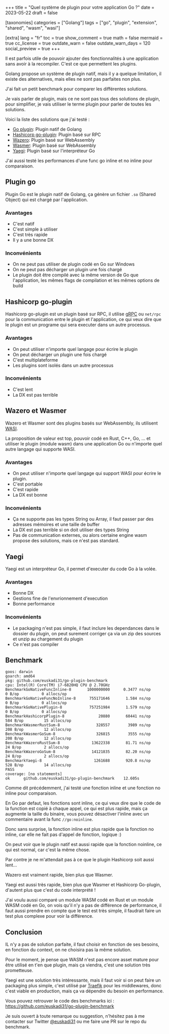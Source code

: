 +++
title = "Quel système de plugin pour votre application Go ?"
date = 2023-05-22
draft = false

[taxonomies]
categories = ["Golang"]
tags = ["go", "plugin", "extension", "shared", "wasm", "wasi"]

[extra]
lang = "fr"
toc = true
show_comment = true
math = false
mermaid = true
cc_license = true
outdate_warn = false
outdate_warn_days = 120
social_preview = true
+++

Il est parfois utile de pouvoir ajouter des fonctionnalités à une application sans avoir à la recompiler. C'est ce que permettent les plugins.

Golang propose un système de plugin natif, mais il y a quelque limitation, il existe des alternatives, mais elles ne sont pas parfaites non plus.

J'ai fait un petit benchmark pour comparer les différentes solutions.

<!-- more -->

Je vais parler de plugin, mais ce ne sont pas tous des solutions de plugin, pour simplifier, je vais utiliser le terme plugin pour parler de toutes les solutions.

Voici la liste des solutions que j'ai testé :

- [Go plugin](https://golang.org/pkg/plugin/): Plugin natif de Golang
- [Hashicorp go-plugin](https://github.com/hashicorp/go-plugin): Plugin basé sur RPC
- [Wazero](https://github.com/tetratelabs/wazero): Plugin basé sur WebAssembly
- [Wasmer](https://github.com/wasmerio/wasmer-go): Plugin basé sur WebAssembly
- [Yaegi](https://github.com/traefik/yaegi): Plugin basé sur l'interpréteur Go

J'ai aussi testé les performances d'une func go inline et no inline pour comparaison.

## Plugin go

Plugin Go est le plugin natif de Golang, ça génère un fichier `.so` (Shared Object) qui est chargé par l'application.

### Avantages

- C'est natif
- C'est simple à utiliser
- C'est très rapide
- Il y a une bonne DX

### Inconvénients

- On ne peut pas utiliser de plugin codé en Go sur Windows
- On ne peut pas décharger un plugin une fois chargé
- Le plugin doit être compilé avec la même version de Go que l'application, les mêmes flags de compilation et les mêmes options de build

## Hashicorp go-plugin

Hashicorp go-plugin est un plugin basé sur RPC, il utilise [gRPC](https://grpc.io/) ou `net/rpc` pour la communication entre le plugin et l'application, ce qui veux dire que le plugin est un programe qui sera executer dans un autre processus.

### Avantages

- On peut utiliser n'importe quel langage pour écrire le plugin
- On peut décharger un plugin une fois chargé
- C'est multiplateforme
- Les plugins sont isolés dans un autre processus

### Inconvénients

- C'est lent
- La DX est pas terrible

## Wazero et Wasmer

Wazero et Wasmer sont des plugins basés sur WebAssembly, ils utilisent [WASI](https://wasi.dev/).

La proposition de valeur est top, pouvoir codé en Rust, C++, Go, ... et utiliser le plugin (module wasm) dans une application Go ou n'importe quel autre langage qui supporte WASI.

### Avantages

- On peut utiliser n'importe quel langage qui support WASI pour écrire le plugin.
- C'est portable
- C'est rapide
- La DX est bonne

### Inconvénients

- Ça ne supporte pas les types String ou Array, il faut passer par des adresses mémoires et une taille de buffer
- La DX est pas terrible si on doit utiliser des types String
- Pas de communication externes, ou alors certaine engine wasm propose des solutions, mais ce n'est pas standard.

## Yaegi

Yaegi est un interpréteur Go, il permet d'executer du code Go à la volée.

### Avantages

- Bonne DX
- Gestions fine de l'envrionnement d'execution
- Bonne performance

### Inconvénients

- Le packaging n'est pas simple, il faut inclure les dependances dans le dossier du plugin, on peut surement corriger ça via un zip des sources et unzip au chargement du plugin
- Ce n'est pas compiler

## Benchmark

```
goos: darwin
goarch: amd64
pkg: github.com/euskadi31/go-plugin-benchmark
cpu: Intel(R) Core(TM) i7-6820HQ CPU @ 2.70GHz
BenchmarkGoNativeFuncInline-8     	1000000000	    0.3477 ns/op	       0 B/op	       0 allocs/op
BenchmarkGoNativeFuncNoInline-8   	 755171646	     1.584 ns/op	       0 B/op	       0 allocs/op
BenchmarkGoNativePlugin-8         	 757251984	     1.579 ns/op	       0 B/op	       0 allocs/op
BenchmarkHashicorpPlugin-8        	     20880	     60441 ns/op	     584 B/op	      15 allocs/op
BenchmarkWasmerRustSum-8          	    328557	      3989 ns/op	     208 B/op	      12 allocs/op
BenchmarkWasmerGoSum-8            	    326815	      3555 ns/op	     208 B/op	      12 allocs/op
BenchmarkWazeroRustSum-8          	  13622338	     81.71 ns/op	      24 B/op	       2 allocs/op
BenchmarkWazeroGoSum-8            	  14121835	     82.20 ns/op	      24 B/op	       2 allocs/op
BenchmarkYaegi-8                  	   1261688	     920.8 ns/op	     528 B/op	      14 allocs/op
PASS
coverage: [no statements]
ok  	github.com/euskadi31/go-plugin-benchmark	12.605s
```

Comme dit précédemment, j'ai testé une fonction inline et une fonction no inline pour comparaison.

En Go par defaut, les fonctions sont inline, ce qui veux dire que le code de la function est copié à chaque appel, ce qui est plus rapide, mais ça augmente la taille du binaire, vous pouvez désactiver l'inline avec un commentaire avant la func `//go:noinline`.

Donc sans surprise, la fonction inline est plus rapide que la fonction no inline, car elle ne fait pas d'appel de fonction, logique :)

On peut voir que le plugin natif est aussi rapide que la fonction noinline, ce qui est normal, car c'est la même chose.

Par contre je ne m'attendait pas à ce que le plugin Hashicorp soit aussi lent...

Wazero est vraiment rapide, bien plus que Wasmer.

Yaegi est aussi très rapide, bien plus que Wasmer et Hashicorp Go-plugin, d'autent plus que c'est du code interprété !

J'ai voulu aussi comparé un module WASM codé en Rust et un module WASM codé en Go, on vois qu'il n'y a pas de différence de performance, il faut aussi prendre en compte que le test est très simple, il faudrait faire un test plus complexe pour voir la différence.

## Conclusion

IL n'y a pas de solution parfaite, il faut choisir en fonction de ses besoins, en fonction du context, on ne choisira pas la même solution.

Pour le moment, je pense que WASM n'est pas encore asset mature pour être utilisé en t'en que plugin, mais ça viendra, c'est une solution très prometteuse.

Yaegi est une solution très intéressante, mais il faut voir si on peut faire un packaging plus simple, c'est utilisé par [Traefik](https://github.com/traefik/traefik) pour les middlewares, donc c'est viable en production, mais ça va dépendre du besoin en performance.

Vous pouvez retrouver le code des benchmarks ici : https://github.com/euskadi31/go-plugin-benchmark

Je suis ouvert à toute remarque ou suggestion, n'hésitez pas à me contacter sur Twitter [@euskadi31](https://twitter.com/euskadi31) ou me faire une PR sur le repo du benchmark.
